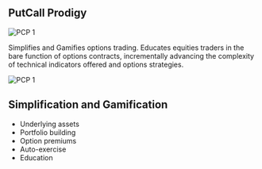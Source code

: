 
## PutCall Prodigy


![PCP 1](https://github.com/elainefirefly/pcp/blob/master/Screen%20Shot%202017-07-11%20at%204.19.27%20PM.png)

Simplifies and Gamifies options trading. Educates equities traders in the bare function of options contracts, incrementally advancing the complexity of technical indicators offered and options strategies.

![PCP 1](https://media.giphy.com/media/LUD6a0NCOIIxi/giphy.gif)

## Simplification and Gamification
* Underlying assets
* Portfolio building
* Option premiums
* Auto-exercise
* Education




